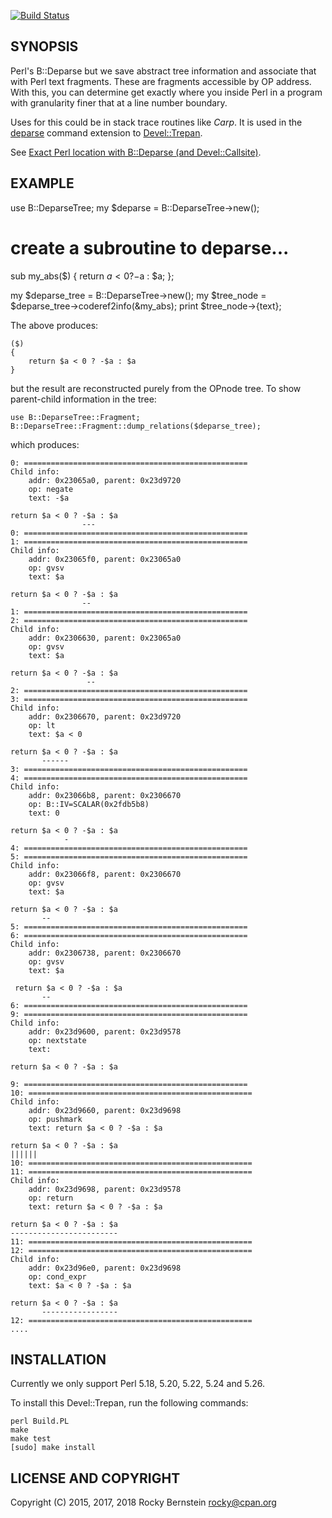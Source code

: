[![Build Status](https://travis-ci.org/rocky/p5-B-DeparseTree.png)](https://travis-ci.org/rocky/p5-B-DeparseTree)

SYNOPSIS
--------

Perl's B::Deparse but we save abstract tree information and associate
that with Perl text fragments.  These are fragments accessible by OP
address. With this, you can determine get exactly where you inside Perl in
a program with granularity finer that at a line number boundary.

Uses for this could be in stack trace routines like _Carp_. It is used
in the [deparse](https://metacpan.org/pod/Devel::Trepan::Deparse)
command extension to
[Devel::Trepan](https://metacpan.org/pod/Devel::Trepan).

See [Exact Perl location with B::Deparse (and Devel::Callsite)](http://blogs.perl.org/users/rockyb/2015/11/exact-perl-location-with-bdeparse-and-develcallsite.html).

EXAMPLE
-------

   use B::DeparseTree;
   my $deparse = B::DeparseTree->new();

   # create a subroutine to deparse...
   sub my_abs($) {
       return $a < 0 ? -$a : $a;
   };

   my $deparse_tree = B::DeparseTree->new();
   my $tree_node = $deparse_tree->coderef2info(\&my_abs);
   print $tree_node->{text};

The above produces:

    ($)
    {
        return $a < 0 ? -$a : $a
    }

but the result are reconstructed purely from the OPnode tree. To show
parent-child information in the tree:

    use B::DeparseTree::Fragment;
    B::DeparseTree::Fragment::dump_relations($deparse_tree);

which produces:

    0: ==================================================
    Child info:
        addr: 0x23065a0, parent: 0x23d9720
        op: negate
        text: -$a

    return $a < 0 ? -$a : $a
                    ---
    0: ==================================================
    1: ==================================================
    Child info:
        addr: 0x23065f0, parent: 0x23065a0
        op: gvsv
        text: $a

    return $a < 0 ? -$a : $a
                    --
    1: ==================================================
    2: ==================================================
    Child info:
        addr: 0x2306630, parent: 0x23065a0
        op: gvsv
        text: $a

    return $a < 0 ? -$a : $a
                     --
    2: ==================================================
    3: ==================================================
    Child info:
        addr: 0x2306670, parent: 0x23d9720
        op: lt
        text: $a < 0

    return $a < 0 ? -$a : $a
           ------
    3: ==================================================
    4: ==================================================
    Child info:
        addr: 0x23066b8, parent: 0x2306670
        op: B::IV=SCALAR(0x2fdb5b8)
        text: 0

    return $a < 0 ? -$a : $a
                -
    4: ==================================================
    5: ==================================================
    Child info:
        addr: 0x23066f8, parent: 0x2306670
        op: gvsv
        text: $a

    return $a < 0 ? -$a : $a
           --
    5: ==================================================
    6: ==================================================
    Child info:
        addr: 0x2306738, parent: 0x2306670
        op: gvsv
        text: $a

     return $a < 0 ? -$a : $a
           --
    6: ==================================================
    9: ==================================================
    Child info:
        addr: 0x23d9600, parent: 0x23d9578
        op: nextstate
        text:

    return $a < 0 ? -$a : $a

    9: ==================================================
    10: ==================================================
    Child info:
        addr: 0x23d9660, parent: 0x23d9698
        op: pushmark
        text: return $a < 0 ? -$a : $a

    return $a < 0 ? -$a : $a
    ||||||
    10: ==================================================
    11: ==================================================
    Child info:
        addr: 0x23d9698, parent: 0x23d9578
        op: return
        text: return $a < 0 ? -$a : $a

    return $a < 0 ? -$a : $a
    ------------------------
    11: ==================================================
    12: ==================================================
    Child info:
        addr: 0x23d96e0, parent: 0x23d9698
        op: cond_expr
        text: $a < 0 ? -$a : $a

    return $a < 0 ? -$a : $a
           -----------------
    12: ==================================================
    ....


INSTALLATION
------------

Currently we only support Perl 5.18, 5.20, 5.22, 5.24 and 5.26.

To install this Devel::Trepan, run the following commands:

	perl Build.PL
	make
	make test
	[sudo] make install

LICENSE AND COPYRIGHT
---------------------

Copyright (C) 2015, 2017, 2018 Rocky Bernstein <rocky@cpan.org>
